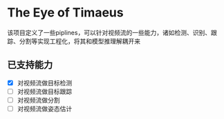 # The Eye of Timaeus
该项目定义了一些piplines，可以针对视频流的一些能力，诸如检测、识别、跟踪、分割等实现工程化，将其和模型推理解耦开来
## 已支持能力
 - [x] 对视频流做目标检测
 - [ ] 对视频流做目标跟踪
 - [ ] 对视频流做分割
 - [ ] 对视频流做姿态估计